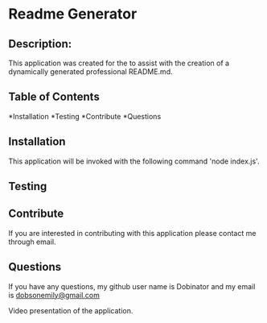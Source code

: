 # Readme Generator



## Description:
   This application was created for the to assist with the creation of a dynamically generated professional README.md. 

## Table of Contents

*Installation
*Testing
*Contribute
*Questions


## Installation
   This application will be invoked with the following command 'node index.js'. 

## Testing

## Contribute
   If you are interested in contributing with this application please contact me through email.

## Questions
   If you have any questions, my github user name is Dobinator and my email is dobsonemily@gmail.com

 Video presentation of the application.
   
  